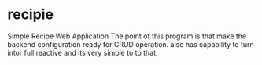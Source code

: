 # recipie
Simple Recipe Web Application
The point of this program is that make the backend configuration ready for CRUD operation.
also has capability to turn intor full reactive and its very simple to to that. 
